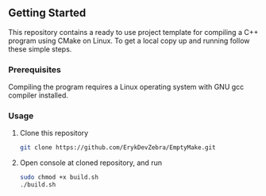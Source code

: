 <!-- GETTING STARTED -->
## Getting Started
This repository contains a ready to use project template for compiling a C++ program using CMake on Linux.
To get a local copy up and running follow these simple steps.

### Prerequisites
Compiling the program requires a Linux operating system with GNU gcc compiler installed. 

### Usage
1. Clone this repository
   ```sh
   git clone https://github.com/ErykDevZebra/EmptyMake.git
   ```
2. Open console at cloned repository, and run
   ```sh
   sudo chmod +x build.sh
   ./build.sh
   ```